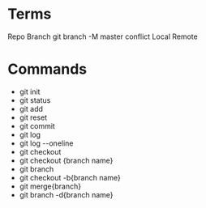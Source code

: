 # Terms

Repo
Branch
git branch -M master
conflict
Local
Remote

# Commands

- git init
- git status
- git add
- git reset
- git commit
- git log
- git log --oneline
- git checkout
- git checkout {branch name}
- git branch
- git checkout -b{branch name}
- git merge{branch}
- git branch -d{branch name}
